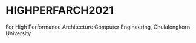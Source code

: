 # HIGHPERFARCH2021
For High Performance Architecture Computer Engineering, Chulalongkorn University
